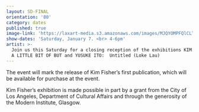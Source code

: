 ```yaml
---
layout: SD-FINAL
orientation: '80'
category: dates
published: true
image-link: 'https://laxart-media.s3.amazonaws.com/images/MJQYOMPFQlCLT_ctfjMGVg.JPG'
show-dates: 'Saturday, January 7. <br> 4-6pm'
artist: >-
  Join us this Saturday for a closing reception of the exhibitions KIM FISHER: 
  A LITTLE BIT OF BUT and YUSUKE ITO:  Untitled (Loke Lau)
---
```

The event will mark the release of Kim Fisher’s first publication, which will be available for purchase at the event. 

Kim Fisher’s exhibition is made possible in part by a grant from the City of Los Angeles, Department of Cultural Affairs and through the generosity of the Modern Institute, Glasgow.
